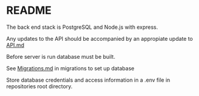 # README

The back end stack is PostgreSQL and Node.js with express.

Any updates to the API should be accompanied by an appropiate update to [API.md][1]

Before server is run database must be built.

See [Migrations.md][2] in migrations to set up database

Store database credentials and access information in a .env file in repositories root directory.

<!-- links -->
[1]: server/API.md
[2]: migrations/Migrations.md